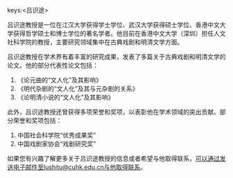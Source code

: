 keys:<吕识途>


吕识途教授是一位在江汉大学获得学士学位、武汉大学获得硕士学位、香港中文大学获得哲学硕士和博士学位的著名学者。他目前在香港中文大学（深圳）担任人文社科学院的教授，主要研究领域集中在古典戏剧和明清文学方面。

吕识途教授在学术界有着丰富的研究成果，发表了多篇关于古典戏剧和明清文学的论文。他的部分代表性论文包括：

1. 《论元曲的“文人化”及其影响》
2. 《明代杂剧的“文人化”及其与元杂剧的关系》
3. 《论明清小说的“文人化”及其影响》

此外，吕识途教授还曾获得多项荣誉和奖项，以表彰他在学术领域的突出贡献。部分荣誉和奖项包括：

1. 中国社会科学院“优秀成果奖”
2. 中国戏剧家协会“戏剧研究奖”

如果您有兴趣了解更多关于吕识途教授的信息或者希望与他取得联系，可以通过发送电子邮件至lushitu@cuhk.edu.cn与他取得联系。